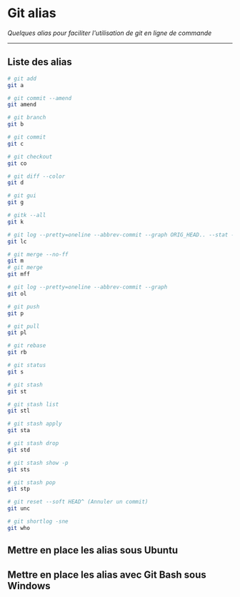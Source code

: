 # Git alias

*Quelques alias pour faciliter l'utilisation de git en ligne de commande*

---

## Liste des alias

```bash
# git add
git a
```

```bash
# git commit --amend
git amend
```

```bash
# git branch
git b
```

```bash
# git commit
git c
```

```bash
# git checkout
git co
```

```bash
# git diff --color
git d
```

```bash
# git gui
git g
```

```bash
# gitk --all
git k
```

```bash
# git log --pretty=oneline --abbrev-commit --graph ORIG_HEAD.. --stat --no-merges
git lc
```

```bash
# git merge --no-ff
git m
# git merge
git mff
```

```bash
# git log --pretty=oneline --abbrev-commit --graph
git ol
```

```bash
# git push
git p
```

```bash
# git pull
git pl
```

```bash
# git rebase
git rb
```

```bash
# git status
git s
```

```bash
# git stash
git st

# git stash list
git stl

# git stash apply
git sta

# git stash drop
git std

# git stash show -p
git sts

# git stash pop
git stp
```

```bash
# git reset --soft HEAD^ (Annuler un commit)
git unc
```

```bash
# git shortlog -sne
git who
```

## Mettre en place les alias sous Ubuntu

## Mettre en place les alias avec Git Bash sous Windows